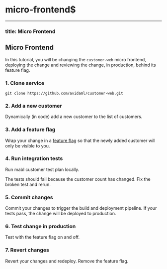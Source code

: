 # micro-frontend$

***

### title: Micro Frontend

## Micro Frontend

In this tutorial, you will be changing the `customer-web` micro frontend, deploying the change and reviewing the change, in production, behind its feature flag.

### 1. Clone service

```
git clone https://github.com/avidaml/customer-web.git
```

### 2. Add a new customer

Dynamically (in code) add a new customer to the list of customers.

### 3. Add a feature flag

Wrap your change in a [feature flag](../../../../../docs/dev/feature-flags/) so that the newly added customer will only be visible to you.

### 4. Run integration tests

Run mabl customer test plan locally.

The tests should fail because the customer count has changed. Fix the broken test and rerun.

### 5. Commit changes

Commit your changes to trigger the build and deployment pipeline. If your tests pass, the change will be deployed to production.

### 6. Test change in production

Test with the feature flag on and off.

### 7. Revert changes

Revert your changes and redeploy. Remove the feature flag.

